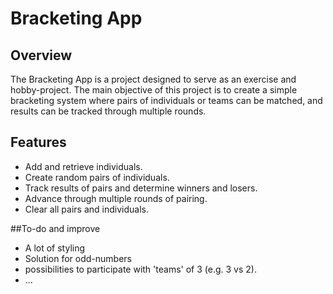 # Bracketing App

## Overview

The Bracketing App is a project designed to serve as an exercise and hobby-project.
The main objective of this project is to create a simple bracketing system where pairs of individuals or teams can be matched, and results can be tracked through multiple rounds.

## Features

- Add and retrieve individuals.
- Create random pairs of individuals.
- Track results of pairs and determine winners and losers.
- Advance through multiple rounds of pairing.
- Clear all pairs and individuals.

##To-do and improve
- A lot of styling
- Solution for odd-numbers
- possibilities to participate with 'teams' of 3 (e.g. 3 vs 2).
- ... 
